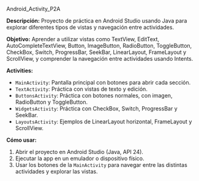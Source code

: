 Android_Activity_P2A

**Descripción:**
Proyecto de práctica en Android Studio usando Java para explorar diferentes tipos de vistas y navegación entre actividades.

**Objetivo:**
Aprender a utilizar vistas como TextView, EditText, AutoCompleteTextView, Button, ImageButton, RadioButton, ToggleButton, CheckBox, Switch, ProgressBar, SeekBar, LinearLayout, FrameLayout y ScrollView, y comprender la navegación entre actividades usando Intents.

**Activities:**

* `MainActivity`: Pantalla principal con botones para abrir cada sección.
* `TextActivity`: Práctica con vistas de texto y edición.
* `ButtonsActivity`: Práctica con botones normales, con imagen, RadioButton y ToggleButton.
* `WidgetsActivity`: Práctica con CheckBox, Switch, ProgressBar y SeekBar.
* `LayoutsActivity`: Ejemplos de LinearLayout horizontal, FrameLayout y ScrollView.

**Cómo usar:**

1. Abrir el proyecto en Android Studio (Java, API 24).
2. Ejecutar la app en un emulador o dispositivo físico.
3. Usar los botones de la `MainActivity` para navegar entre las distintas actividades y explorar las vistas.
